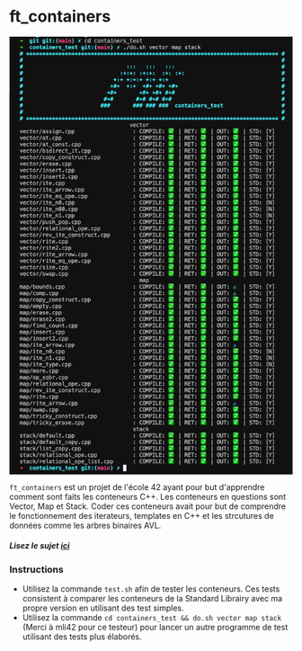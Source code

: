 # ft_containers

<img align="center" src="../screenshot.png" alt="Screenshot of the tester" />

``ft_containers`` est un projet de l'école 42 ayant pour but d'apprendre comment sont faits les conteneurs C++.
Les conteneurs en questions sont Vector, Map et Stack.
Coder ces conteneurs avait pour but de comprendre le fonctionnement des iterateurs, templates en C++ et les strcutures de données comme les arbres binaires AVL.
##### _Lisez le sujet [ici](subjects/fr.subject.pdf)_

### Instructions

* Utilisez la commande ``test.sh`` afin de tester les conteneurs. Ces tests consistent à comparer les conteneurs de la Standard Librairy avec ma propre version en utilisant des test simples.
* Utilisez la commande ``cd containers_test && do.sh vector map stack`` (Merci à mli42 pour ce testeur) pour lancer un autre programme de test utilisant des tests plus élaborés.